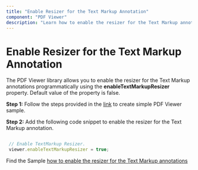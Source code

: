 ```yaml
---
title: "Enable Resizer for the Text Markup Annotation"
component: "PDF Viewer"
description: "Learn how to enable the resizer for the Text Markup annotation programmatically for PDF Viewer control."
---
```


# Enable Resizer for the Text Markup Annotation

The PDF Viewer library allows you to enable the resizer for the Text Markup annotations programmatically using the **enableTextMarkupResizer** property. Default value of the property is false.

**Step 1:** Follow the steps provided in the [link](https://ej2.syncfusion.com/javascript/documentation/pdfviewer/getting-started/) to create simple PDF Viewer sample.

**Step 2:** Add the following code snippet to enable the resizer for the Text Markup annotation.

```javascript

 // Enable TextMarkup Resizer.
 viewer.enableTextMarkupResizer = true;

```

Find the Sample [how to enable the resizer for the Text Markup annotations](https://stackblitz.com/edit/qzf6bk?devtoolsheight=33&file=index.js)

